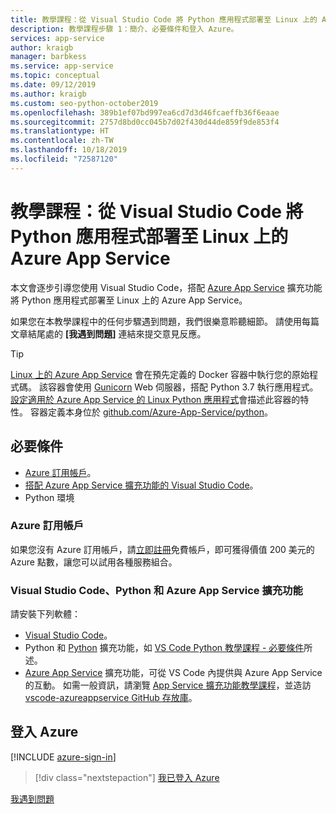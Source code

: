 ```yaml
---
title: 教學課程：從 Visual Studio Code 將 Python 應用程式部署至 Linux 上的 Azure App Service
description: 教學課程步驟 1：簡介、必要條件和登入 Azure。
services: app-service
author: kraigb
manager: barbkess
ms.service: app-service
ms.topic: conceptual
ms.date: 09/12/2019
ms.author: kraigb
ms.custom: seo-python-october2019
ms.openlocfilehash: 389b1ef07bd997ea6cd7d3d46fcaeffb36f6eaae
ms.sourcegitcommit: 2757d8bd0cc045b7d02f430d44de859f9de853f4
ms.translationtype: HT
ms.contentlocale: zh-TW
ms.lasthandoff: 10/18/2019
ms.locfileid: "72587120"
---
```

# <a name="tutorial-deploy-python-apps-to-azure-app-service-on-linux-from-visual-studio-code"></a>教學課程：從 Visual Studio Code 將 Python 應用程式部署至 Linux 上的 Azure App Service

本文會逐步引導您使用 Visual Studio Code，搭配 [Azure App Service](https://marketplace.visualstudio.com/items?itemName=ms-azuretools.vscode-azureappservice) 擴充功能將 Python 應用程式部署至 Linux 上的 Azure App Service。

如果您在本教學課程中的任何步驟遇到問題，我們很樂意聆聽細節。 請使用每篇文章結尾處的 **[我遇到問題]** 連結來提交意見反應。

> [!TIP]
> [Linux 上的 Azure App Service](https://docs.microsoft.com/azure/app-service/containers/app-service-linux-intro) 會在預先定義的 Docker 容器中執行您的原始程式碼。 該容器會使用 [Gunicorn](https://gunicorn.org) Web 伺服器，搭配 Python 3.7 執行應用程式。 [設定適用於 Azure App Service 的 Linux Python 應用程式](https://docs.microsoft.com/azure/app-service/containers/how-to-configure-python)會描述此容器的特性。 容器定義本身位於 [github.com/Azure-App-Service/python](https://github.com/Azure-App-Service/python/tree/master/3.7)。

## <a name="prerequisites"></a>必要條件

- [Azure 訂用帳戶](#azure-subscription)。
- [搭配 Azure App Service 擴充功能的 Visual Studio Code](#visual-studio-code-python-and-the-azure-app-service-extension)。
- Python 環境

### <a name="azure-subscription"></a>Azure 訂用帳戶

如果您沒有 Azure 訂用帳戶，請[立即註冊](https://azure.microsoft.com/free/?utm_source=campaign&utm_campaign=vscode-tutorial-appservice-extension&mktingSource=vscode-tutorial-appservice-extension)免費帳戶，即可獲得價值 200 美元的 Azure 點數，讓您可以試用各種服務組合。

### <a name="visual-studio-code-python-and-the-azure-app-service-extension"></a>Visual Studio Code、Python 和 Azure App Service 擴充功能

請安裝下列軟體：

- [Visual Studio Code](https://code.visualstudio.com/)。
- Python 和 [Python](https://marketplace.visualstudio.com/items?itemName=ms-python.python) 擴充功能，如 [VS Code Python 教學課程 - 必要條件](https://code.visualstudio.com/docs/python/python-tutorial)所述。
- [Azure App Service](vscode:extension/ms-azuretools.vscode-azureappservice) 擴充功能，可從 VS Code 內提供與 Azure App Service 的互動。 如需一般資訊，請瀏覽 [App Service 擴充功能教學課程](https://code.visualstudio.com/tutorials/app-service-extension/getting-started)，並造訪 [vscode-azureappservice GitHub 存放庫](https://github.com/Microsoft/vscode-azureappservice)。

## <a name="sign-in-to-azure"></a>登入 Azure

[!INCLUDE [azure-sign-in](includes/azure-sign-in.md)]

> [!div class="nextstepaction"]
> [我已登入 Azure](tutorial-deploy-app-service-on-linux-02.md)

[我遇到問題](https://www.research.net/r/PWZWZ52?tutorial=vscode-appservice-python&step=01-verify-prerequisites)
